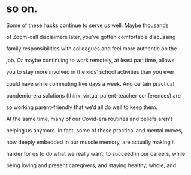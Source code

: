 # so on.

Some of these hacks continue to serve us well. Maybe thousands

of Zoom-call disclaimers later, you’ve gotten comfortable discussing

family responsibilities with colleagues and feel more authentic on the

job. Or maybe continuing to work remotely, at least part time, allows

you to stay more involved in the kids’ school activities than you ever

could have while commuting ﬁve days a week. And certain practical

pandemic-era solutions (think: virtual parent-teacher conferences) are

so working parent–friendly that we’d all do well to keep them.

At the same time, many of our Covid-era routines and beliefs aren’t

helping us anymore. In fact, some of these practical and mental moves,

now deeply embedded in our muscle memory, are actually making it

harder for us to do what we really want: to succeed in our careers, while

being loving and present caregivers, and staying healthy, whole, and